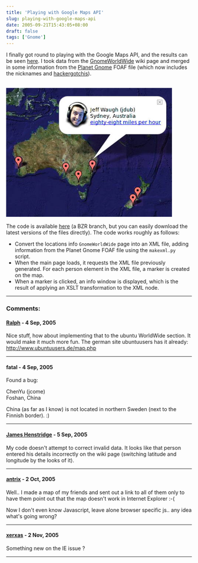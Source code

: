 ```yaml
---
title: 'Playing with Google Maps API'
slug: playing-with-google-maps-api
date: 2005-09-21T15:43:05+08:00
draft: false
tags: ['Gnome']
---
```


I finally got round to playing with the Google Maps API, and the results
can be seen [here](http://www.gnome.org/~jamesh/maps/gnome.html). I took
data from the [GnomeWorldWide](http://live.gnome.org/GnomeWorldWide)
wiki page and merged in some information from the [Planet
Gnome](http://planet.gnome.org/) FOAF file (which now includes the
nicknames and
[hackergotchis](http://en.wikipedia.org/wiki/Hackergotchi)).

[\
![this Ubuntu guy at OSCON who just wouldn\'t stop talking](gnome-world-wide.jpg)\
](http://www.gnome.org/~jamesh/maps/gnome.html)

The code is available
[here](http://www.gnome.org/~jamesh/bzr/mapsworldwide/) (a BZR branch,
but you can easily download the latest versions of the files directly).
The code works roughly as follows:

-   Convert the locations info `GnomeWorldWide` page into an XML file,
    adding information from the Planet Gnome FOAF file using the
    `makexml.py` script.
-   When the main page loads, it requests the XML file previously
    generated. For each person element in the XML file, a marker is
    created on the map.
-   When a marker is clicked, an info window is displayed, which is the
    result of applying an XSLT transformation to the XML node.

---
### Comments:
#### [Ralph](http://ralph-wabel.net) - <time datetime="2005-09-22 03:12:32">4 Sep, 2005</time>

Nice stuff, how about implementing that to the ubuntu WorldWide section.
It would make it much more fun. The german site ubuntuusers has it
already: <http://www.ubuntuusers.de/map.php>

---
#### fatal - <time datetime="2005-09-22 21:50:09">4 Sep, 2005</time>

Found a bug:

ChenYu (jcome)\
Foshan, China

China (as far as I know) is not located in northern Sweden (next to the
Finnish border). :)

---
#### [James Henstridge](http://blogs.gnome.org/jamesh) - <time datetime="2005-09-23 13:21:12">5 Sep, 2005</time>

My code doesn\'t attempt to correct invalid data. It looks like that
person entered his details incorrectly on the wiki page (switching
latitude and longitude by the looks of it).

---
#### [antrix](http://www.antrix.net/) - <time datetime="2005-10-04 13:34:46">2 Oct, 2005</time>

Well.. I made a map of my friends and sent out a link to all of them
only to have them point out that the map doesn\'t work in Internet
Explorer :-(

Now I don\'t even know Javascript, leave alone browser specific js.. any
idea what\'s going wrong?

---
#### [xerxas](http://xerxas@gmail.com) - <time datetime="2005-11-08 05:33:21">2 Nov, 2005</time>

Something new on the IE issue ?

---
